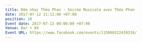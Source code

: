 ```yaml
---
title: Đêm nhạc Théo Phan - Soirée Musicale avec Théo Phan
date: 2017-07-12 11:11:00 +07:00
position: 28
Event date: 2017-07-13 00:00:00 +07:00
Venue: Bar + 84
Event URL: https://www.facebook.com/events/115068322439316/
---
```


